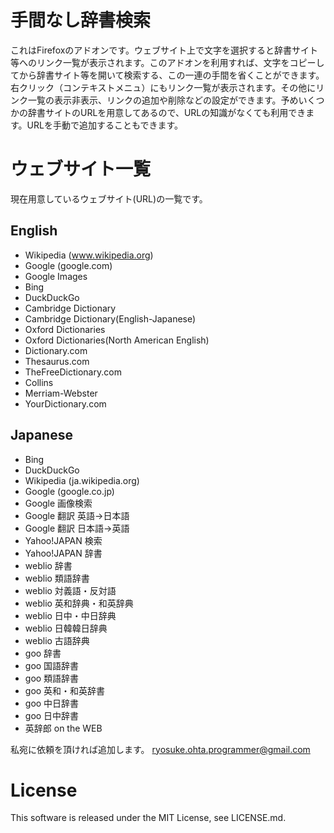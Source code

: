 # 手間なし辞書検索
これはFirefoxのアドオンです。ウェブサイト上で文字を選択すると辞書サイト等へのリンク一覧が表示されます。このアドオンを利用すれば、文字をコピーしてから辞書サイト等を開いて検索する、この一連の手間を省くことができます。右クリック（コンテキストメニュ）にもリンク一覧が表示されます。その他にリンク一覧の表示非表示、リンクの追加や削除などの設定ができます。予めいくつかの辞書サイトのURLを用意してあるので、URLの知識がなくても利用できます。URLを手動で追加することもできます。

# ウェブサイト一覧
現在用意しているウェブサイト(URL)の一覧です。

## English
* Wikipedia (www.wikipedia.org)
* Google (google.com)
* Google Images
* Bing
* DuckDuckGo
* Cambridge Dictionary
* Cambridge Dictionary(English-Japanese)
* Oxford Dictionaries
* Oxford Dictionaries(North American English)
* Dictionary.com
* Thesaurus.com
* TheFreeDictionary.com
* Collins
* Merriam-Webster
* YourDictionary.com

## Japanese
* Bing
* DuckDuckGo
* Wikipedia (ja.wikipedia.org)
* Google (google.co.jp)
* Google 画像検索
* Google 翻訳 英語→日本語
* Google 翻訳 日本語→英語
* Yahoo!JAPAN 検索
* Yahoo!JAPAN 辞書
* weblio 辞書
* weblio 類語辞書
* weblio 対義語・反対語
* weblio 英和辞典・和英辞典
* weblio 日中・中日辞典
* weblio 日韓韓日辞典
* weblio 古語辞典
* goo 辞書
* goo 国語辞書
* goo 類語辞書
* goo 英和・和英辞書
* goo 中日辞書
* goo 日中辞書
* 英辞郎 on the WEB

私宛に依頼を頂ければ追加します。
ryosuke.ohta.programmer@gmail.com

# License
This software is released under the MIT License, see LICENSE.md.
